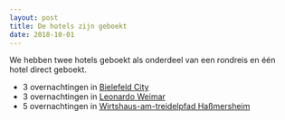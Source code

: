 ```yaml
---
layout: post
title: De hotels zijn geboekt
date: 2018-10-01
---
```

We hebben twee hotels geboekt als onderdeel van een rondreis en één hotel direct geboekt.  
* 3 overnachtingen in [Bielefeld City](https://bielefeld-city.goldentulip.com/nl-nl/)
* 3 overnachtingen in [Leonardo Weimar](https://www.leonardo-hotels.nl/leonardo-hotel-weimar)
* 5 overnachtingen in [Wirtshaus-am-treidelpfad Haßmersheim](https://www.wirtshaus-am-treidelpfad.de/)
